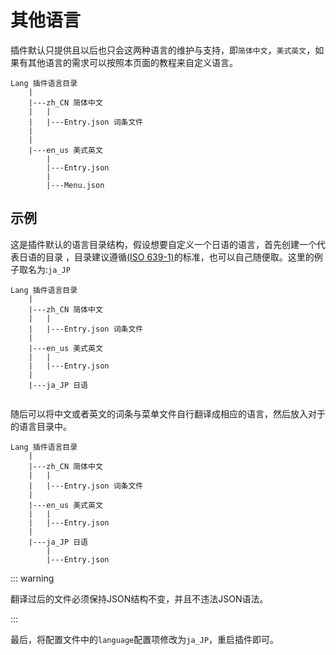 # 其他语言

插件默认只提供且以后也只会这两种语言的维护与支持，即`简体中文`，`美式英文`，如果有其他语言的需求可以按照本页面的教程来自定义语言。

```
Lang 插件语言目录
    |
    |---zh_CN 简体中文
    |   |
    |   |---Entry.json 词条文件
    |   
    |
    |---en_us 美式英文
        |
        |---Entry.json
        |
        |---Menu.json
```



## 示例 

这是插件默认的语言目录结构，假设想要自定义一个日语的语言，首先创建一个代表日语的目录 ，目录建议遵循[(ISO 639-1)](https://hexingxing.cn/lang-code/)的标准，也可以自己随便取。这里的例子取名为:`ja_JP`

```
Lang 插件语言目录
    |
    |---zh_CN 简体中文
    |   |
    |   |---Entry.json 词条文件
    |
    |---en_us 美式英文
    |   |
    |   |---Entry.json
    |
    |---ja_JP 日语
 
```

随后可以将中文或者英文的词条与菜单文件自行翻译成相应的语言，然后放入对于的语言目录中。

```
Lang 插件语言目录
    |
    |---zh_CN 简体中文
    |   |
    |   |---Entry.json 词条文件
    |
    |---en_us 美式英文
    |   |
    |   |---Entry.json
    |
    |---ja_JP 日语
        |
        |---Entry.json
```

::: warning

翻译过后的文件必须保持JSON结构不变，并且不违法JSON语法。

:::

最后，将配置文件中的`language`配置项修改为`ja_JP`，重启插件即可。